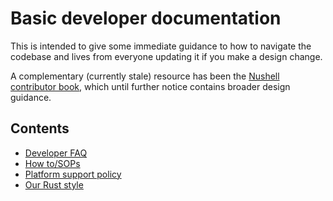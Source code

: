 # Basic developer documentation

This is intended to give some immediate guidance to how to navigate the codebase and lives from everyone updating it if you make a design change.

A complementary (currently stale) resource has been the [Nushell contributor book](https://www.nushell.sh/contributor-book/), which until further notice contains broader design guidance.

## Contents

- [Developer FAQ](FAQ.md)
- [How to/SOPs](HOWTOS.md)
- [Platform support policy](PLATFORM_SUPPORT.md)
- [Our Rust style](rust_style.md)
